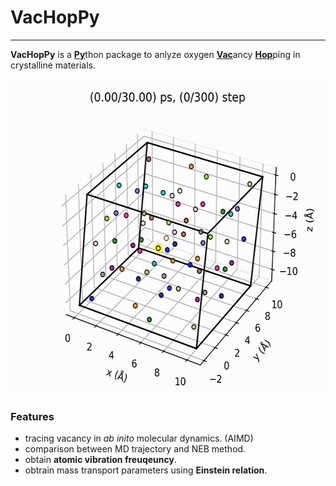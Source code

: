 # VacHopPy
---
**VacHopPy** is a <ins>**Py**</ins>thon package to anlyze oxygen <ins>**Vac**</ins>ancy <ins>**Hop**</ins>ping in crystalline materials.

<div align=center>
<p>
    <img src="./imgs/main.gif" width="580" height="504" />
</p>
</div>

### Features
* tracing vacancy in *ab inito* molecular dynamics. (AIMD)
* comparison between MD trajectory and NEB method.
* obtain **atomic vibration freuqeuncy**.
* obtrain mass transport parameters using **Einstein relation**.
